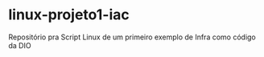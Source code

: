 # linux-projeto1-iac
Repositório pra Script Linux de um primeiro exemplo de Infra como código da DIO
